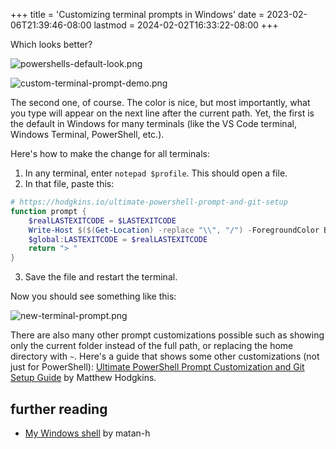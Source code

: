 +++
title = 'Customizing terminal prompts in Windows'
date = 2023-02-06T21:39:46-08:00
lastmod = 2024-02-02T16:33:22-08:00
+++

Which looks better?

![powershells-default-look.png](/powershells-default-look.png)

![custom-terminal-prompt-demo.png](/custom-terminal-prompt-demo.png)

The second one, of course. The color is nice, but most importantly, what you type will appear on the next line after the current path. Yet, the first is the default in Windows for many terminals (like the VS Code terminal, Windows Terminal, PowerShell, etc.).

Here's how to make the change for all terminals:

1. In any terminal, enter `notepad $profile`. This should open a file.
2. In that file, paste this:

```powershell
# https://hodgkins.io/ultimate-powershell-prompt-and-git-setup
function prompt {
    $realLASTEXITCODE = $LASTEXITCODE
    Write-Host $($(Get-Location) -replace "\\", "/") -ForegroundColor Blue
    $global:LASTEXITCODE = $realLASTEXITCODE
    return "> "
}
```

3. Save the file and restart the terminal.

Now you should see something like this:

![new-terminal-prompt.png](/new-terminal-prompt.png)

There are also many other prompt customizations possible such as showing only the current folder instead of the full path, or replacing the home directory with `~`. Here's a guide that shows some other customizations (not just for PowerShell): [Ultimate PowerShell Prompt Customization and Git Setup Guide](https://hodgkins.io/ultimate-powershell-prompt-and-git-setup) by Matthew Hodgkins.

## further reading

* [My Windows shell](https://matan-h.com/my-windows-shell/) by matan-h

